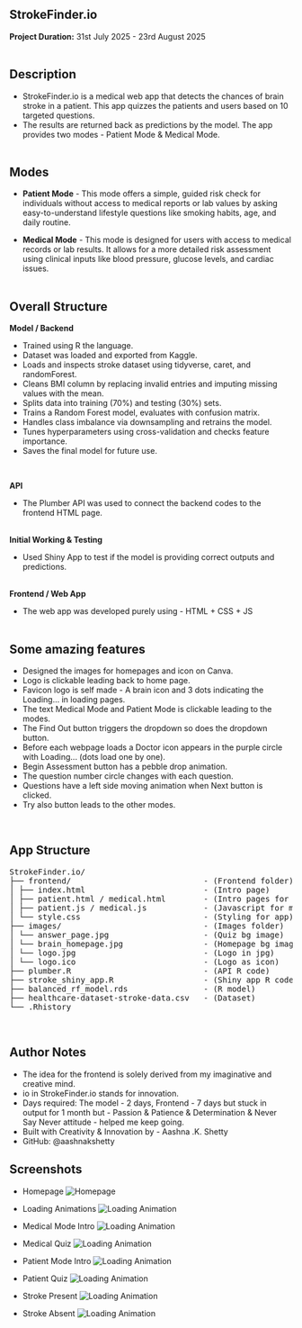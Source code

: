 ## StrokeFinder.io

**Project Duration:** 31st July 2025 - 23rd August 2025
<br><br>

## **Description**

- StrokeFinder.io is a medical web app that detects the chances of brain stroke in a patient. This app quizzes the patients and users based on 10 targeted questions.  
- The results are returned back as predictions by the model. The app provides two modes - Patient Mode & Medical Mode. 
<br><br>

## **Modes**

- **Patient Mode** - This mode offers a simple, guided risk check for individuals without access to medical reports or lab values by asking easy-to-understand lifestyle questions like smoking habits, age, and daily routine. 

- **Medical Mode** - This mode is designed for users with access to medical records or lab results. It allows for a more detailed risk assessment using clinical inputs like blood pressure, glucose levels, and cardiac issues.
<br><br>

## **Overall Structure**
**Model / Backend**

- Trained using R the language.  
- Dataset was loaded and exported from Kaggle.  
- Loads and inspects stroke dataset using tidyverse, caret, and randomForest.  
- Cleans BMI column by replacing invalid entries and imputing missing values with the mean.  
- Splits data into training (70%) and testing (30%) sets.  
- Trains a Random Forest model, evaluates with confusion matrix.  
- Handles class imbalance via downsampling and retrains the model.  
- Tunes hyperparameters using cross-validation and checks feature importance.  
- Saves the final model for future use.  
<br>

**API**

- The Plumber API was used to connect the backend codes to the frontend HTML page.
<br><br>

**Initial Working & Testing**

- Used Shiny App to test if the model is providing correct outputs and predictions.
<br><br>

**Frontend / Web App**

- The web app was developed purely using - HTML + CSS + JS
<br><br>

## **Some amazing features**

- Designed the images for homepages and icon on Canva.  
- Logo is clickable leading back to home page.  
- Favicon logo is self made - A brain icon and 3 dots indicating the Loading... in loading pages.  
- The text Medical Mode and Patient Mode is clickable leading to the modes.  
- The Find Out button triggers the dropdown so does the dropdown button.  
- Before each webpage loads a Doctor icon appears in the purple circle with Loading... (dots load one by one).  
- Begin Assessment button has a pebble drop animation.  
- The question number circle changes with each question.  
- Questions have a left side moving animation when Next button is clicked.  
- Try also button leads to the other modes.  
<br>

## **App Structure**
<pre>
StrokeFinder.io/   
├── frontend/                            - (Frontend folder)  
│ ├── index.html                         - (Intro page)  
│ ├── patient.html / medical.html        - (Intro pages for modes)  
│ ├── patient.js / medical.js            - (Javascript for modes)  
│ └── style.css                          - (Styling for app)  
├── images/                              - (Images folder)  
│ └── answer_page.jpg                    - (Quiz bg image)  
│ └── brain_homepage.jpg                 - (Homepage bg image)  
│ └── logo.jpg                           - (Logo in jpg)  
│ └── logo.ico                           - (Logo as icon)  
├── plumber.R                            - (API R code)  
├── stroke_shiny_app.R                   - (Shiny app R code)  
├── balanced_rf_model.rds                - (R model)  
├── healthcare-dataset-stroke-data.csv   - (Dataset)  
└── .Rhistory
</pre>
<br>

## **Author Notes**

- The idea for the frontend is solely derived from my imaginative and creative mind.  
- io in StrokeFinder.io stands for innovation.   
- Days required: The model - 2 days, Frontend - 7 days but stuck in output for 1 month but - Passion & Patience & Determination & Never Say Never attitude - helped me keep going.  
- Built with Creativity & Innovation by - Aashna .K. Shetty  
- GitHub: @aashnakshetty

## Screenshots

- Homepage
![Homepage](readme_assets/homepage.jpg)

- Loading Animations
![Loading Animation](readme_assets/loading.jpg)

- Medical Mode Intro
![Loading Animation](readme_assets/medical_mode.jpg)

- Medical Quiz
![Loading Animation](readme_assets/medical_quiz.jpg)

- Patient Mode Intro
![Loading Animation](readme_assets/patient_mode.jpg)

- Patient Quiz
![Loading Animation](readme_assets/patient_quiz.jpg)

- Stroke Present
![Loading Animation](readme_assets/yes_stroke.jpg)

- Stroke Absent
![Loading Animation](readme_assets/no_stroke.jpg)


